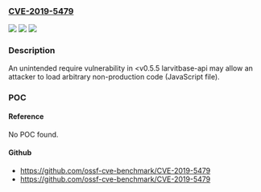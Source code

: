 ### [CVE-2019-5479](https://cve.mitre.org/cgi-bin/cvename.cgi?name=CVE-2019-5479)
![](https://img.shields.io/static/v1?label=Product&message=larvitbase-api&color=blue)
![](https://img.shields.io/static/v1?label=Version&message=n%2Fa&color=blue)
![](https://img.shields.io/static/v1?label=Vulnerability&message=Remote%20File%20Inclusion%20(CWE-98)&color=brighgreen)

### Description

An unintended require vulnerability in <v0.5.5 larvitbase-api may allow an attacker to load arbitrary non-production code (JavaScript file).

### POC

#### Reference
No POC found.

#### Github
- https://github.com/ossf-cve-benchmark/CVE-2019-5479
- https://github.com/ossf-cve-benchmark/CVE-2019-5479

